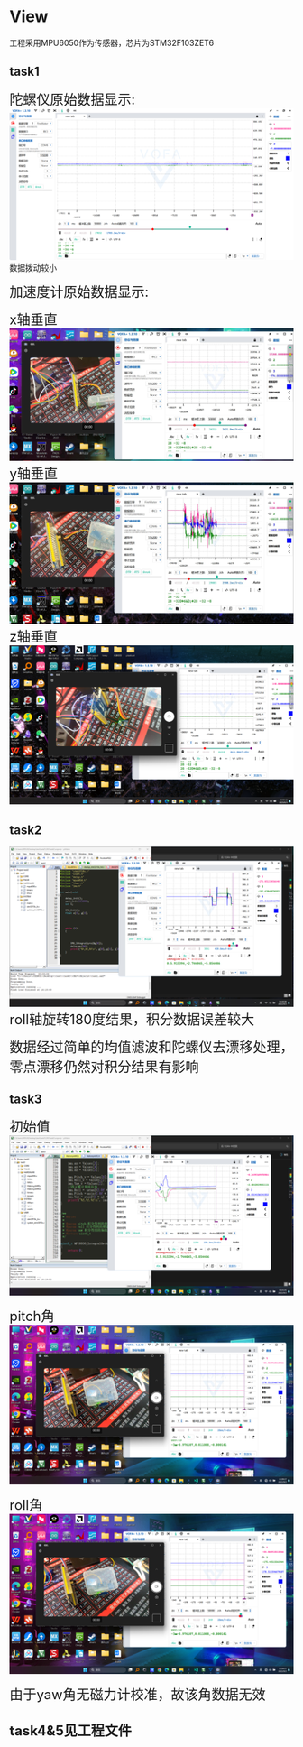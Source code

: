 # View

工程采用MPU6050作为传感器，芯片为STM32F103ZET6

## task1

<font size="5">陀螺仪原始数据显示:</font>
![error](task1/photo/gyro.png)
数据拨动较小

<font size="5">加速度计原始数据显示:</font>

<font size="5">x轴垂直</font>
![error](task1/photo/AX.png)
<font size="5">y轴垂直</font>
![error](task1/photo/AY.png)
<font size="5">z轴垂直</font>
![error](task1/photo/AZ.png)

## task2

![error](task2/task2.png)
<font size="5">roll轴旋转180度结果，积分数据误差较大</font>

<font size="5">数据经过简单的均值滤波和陀螺仪去漂移处理，零点漂移仍然对积分结果有影响</font>

## task3

<font size="5">初始值</font>
![error](task3/photo/初始值.png)

<font size="5">pitch角</font>
![error](task3/photo/pitch.png)

<font size="5">roll角</font>
![error](task3/photo/pitch.png)

<font size="5">由于yaw角无磁力计校准，故该角数据无效</font>


## <font size="5">task4&5见工程文件<font>